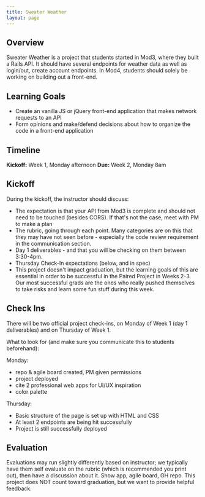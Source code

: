 ```yaml
---
title: Sweater Weather
layout: page
---
```


## Overview

Sweater Weather is a project that students started in Mod3, where they built a Rails API. It should have several endpoints for weather data as well as login/out, create account endpoints. In Mod4, students should solely be working on building out a front-end.

## Learning Goals

* Create an vanilla JS or jQuery front-end application that makes network requests to an API
* Form opinions and make/defend decisions about how to organize the code in a front-end application

## Timeline

**Kickoff:** Week 1, Monday afternoon
**Due:** Week 2, Monday 8am

## Kickoff

During the kickoff, the instructor should discuss:
* The expectation is that your API from Mod3 is complete and should not need to be touched (besides CORS). If that's not the case, meet with PM to make a plan
* The rubric, going through each point. Many categories are on this that they may have not seen before - especially the code review requirement in the communication section.
* Day 1 deliverables - and that you will be checking on them between 3:30-4pm.
* Thursday Check-In expectations (below, and in spec)
* This project doesn't impact graduation, but the learning goals of this are essential in order to be successful in the Paired Project in Weeks 2-3. Our most successful grads are the ones who really pushed themselves to take risks and learn some fun stuff during this week.

## Check Ins

There will be two official project check-ins, on Monday of Week 1 (day 1 deliverables) and on Thursday of Week 1.

What to look for (and make sure you communicate this to students beforehand):

Monday:
- repo & agile board created, PM given permissions
- project deployed
- cite 2 professional web apps for UI/UX inspiration
- color palette

Thursday:
- Basic structure of the page is set up with HTML and CSS
- At least 2 endpoints are being hit successfully
- Project is still successfully deployed

## Evaluation

Evaluations may run slightly differently based on instructor; we typically have them self evaluate on the rubric (which is recommended you print out), then have a discussion about it. Show app, agile board, GH repo. This project does NOT count toward graduation, but we want to provide helpful feedback.
